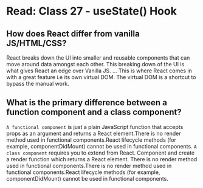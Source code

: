 # Read: Class 27 - useState() Hook

## How does React differ from vanilla JS/HTML/CSS?

React breaks down the UI into smaller and reusable components that can move around data amongst each other. This breaking down of the UI is what gives React an edge over Vanilla JS. ... This is where React comes in with a great feature i.e its own virtual DOM. The virtual DOM is a shortcut to bypass the manual work.

## What is the primary difference between a function component and a class component?

`A functional component` is just a plain JavaScript function that accepts props as an argument and returns a React element.There is no render method used in functional components.React lifecycle methods (for example, componentDidMount) cannot be used in functional components.
`A class component` requires you to extend from React. Component and create a render function which returns a React element. There is no render method used in functional components.There is no render method used in functional components.React lifecycle methods (for example, componentDidMount) cannot be used in functional components.